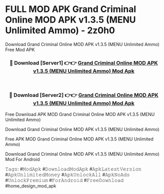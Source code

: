 # FULL MOD APK Grand Criminal Online MOD APK v1.3.5 (MENU Unlimited Ammo) - 2z0h0
Download Grand Criminal Online MOD APK v1.3.5 (MENU Unlimited Ammo) Free Mod APK

<div align="center">
<h3>🔴 Download [Server1] 👉👉 <a href="https://apk-comot.site?title=Grand_Criminal_Online_MOD_APK_v1.3.5_(MENU_Unlimited_Ammo)">Grand Criminal Online MOD APK v1.3.5 (MENU Unlimited Ammo) Mod Apk</a></h3><br>

<h3>🔴 Download [Server2] 👉👉 <a href="https://apk-comot.site?title=Grand_Criminal_Online_MOD_APK_v1.3.5_(MENU_Unlimited_Ammo)">Grand Criminal Online MOD APK v1.3.5 (MENU Unlimited Ammo) Mod Apk</a></h3>
</div>


Free Download APK MOD Grand Criminal Online MOD APK v1.3.5 (MENU Unlimited Ammo)

Download Grand Criminal Online MOD APK v1.3.5 (MENU Unlimited Ammo) 

Free APK MOD Grand Criminal Online MOD APK v1.3.5 (MENU Unlimited Ammo) 

Download Grand Criminal Online MOD APK v1.3.5 (MENU Unlimited Ammo) Mod For Android

𝚃𝚊𝚐𝚜: #𝙼𝚘𝚍𝙰𝚙𝚔 #𝙳𝚘𝚠𝚗𝚕𝚘𝚊𝚍𝙼𝚘𝚍𝙰𝚙𝚔 #𝙰𝚙𝚔𝙻𝚊𝚝𝚎𝚜𝚝𝚅𝚎𝚛𝚜𝚒𝚘𝚗 #𝙰𝚙𝚔𝚄𝚗𝚕𝚒𝚖𝚒𝚝𝚎𝚍𝙼𝚘𝚗𝚎𝚢 #𝙰𝚙𝚔𝚄𝚗𝚕𝚘𝚌𝚔𝙰𝚕𝚕 #𝙰𝚙𝚔𝙽𝚘𝙰𝚍𝚜 #𝚄𝚗𝚕𝚘𝚌𝚔𝙿𝚛𝚎𝚖𝚒𝚞𝚖 #𝙵𝚘𝚛𝙰𝚗𝚍𝚛𝚘𝚒𝚍 #𝙵𝚛𝚎𝚎𝙳𝚘𝚠𝚗𝚕𝚘𝚊𝚍 #home_design_mod_apk